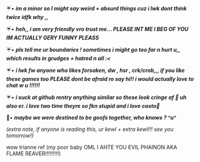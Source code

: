 ☔• ***im a minor so I might say weird + absurd things cuz i lwk dont think twice idfk why ,,***


☔• ***heh,, i am very friendly vro trust me... PLEASE INT ME I BEG OF YOU IM ACTUALLY GERY FUNNY PLEASS***


☔• ***pls tell me ur boundaries ! sometimes i might go too far n hurt u,, which results in grudges + hatred n all :<***


☔• ***i lwk fw anyone who likes forsaken, dw , hsr , crk/crob,,, if you like these games too PLEASE dont be afraid ro say hi!! i would actually love to chat w u !!!!!!***


☔• ***i suck at github rentry anything similar so these look cringe af 🥀 uh also er. i love two time theyre so fkn stupid and i love casto🍚***


💟• ***maybe we were destined to be goofs together, who knows ? ^u^***


*(extra note, if anyone is reading this, ur kewl + extra kewl!!! see you tomorrow!)*

wow trianne ref (my poor baby OML I AHTE YOU EVIL PHAINON AKA FLAME REAVER!!!!!!!!!)
